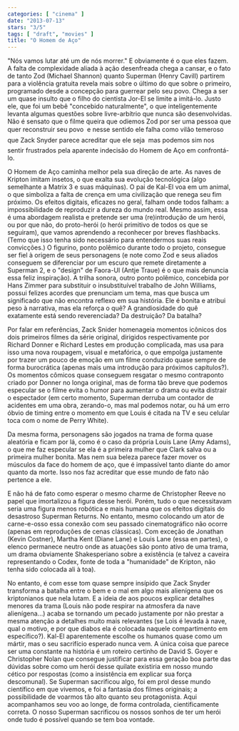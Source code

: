 ```yaml
---
categories: [ "cinema" ]
date: "2013-07-13"
stars: "3/5"
tags: [ "draft", "movies" ]
title: "O Homem de Aço"
---
```

"Nós vamos lutar até um de nós morrer." E obviamente é o que eles
fazem. A falta de complexidade aliada à ação desenfreada chega a
cansar, e o fato de tanto Zod (Michael Shannon) quanto Superman (Henry
Cavill) partirem para a violência gratuita revela mais sobre o último
do que sobre o primeiro, programado desde a concepção para guerrear
pelo seu povo. Chega a ser um quase insulto que o filho do cientista
Jor-El se limite a imitá-lo. Justo ele, que foi um bebê "concebido
naturalmente", o que inteligentemente levanta algumas questões sobre
livre-arbítrio que nunca são desenvolvidas. Não é sensato que o
filme queira que odiemos Zod por ser uma pessoa que quer reconstruir seu
povo  e nesse sentido ele falha como vilão temeroso que Zack Snyder
parece acreditar que ele seja  mas podemos sim nos sentir frustrados
pela aparente indecisão do Homem de Aço em confrontá-lo.

O Homem de Aço caminha melhor pela sua direção de arte. As naves
de Kripton imitam insetos, o que exalta sua evolução tecnológica
(algo semelhante a Matrix 3 e suas máquinas). O pai de Kal-El voa
em um animal, o que simboliza a falta de crença em uma civilização
que renega seu fim próximo. Os efeitos digitais, eficazes no geral,
falham onde todos falham: a impossibilidade de reproduzir a dureza do
mundo real. Mesmo assim, essa é uma abordagem realista e pretende ser
uma (re)introdução de um herói, ou por que não, do proto-herói (o
herói primitivo de todos os que se seguiram), que vamos aprendendo a
reconhecer por breves flashbacks. (Temo que isso tenha sido necessário
para entendermos suas reais convicções.) O figurino, ponto polêmico
durante todo o projeto, consegue ser fiel à origem de seus personagens
(e note como Zod e seus aliados conseguem se diferenciar por um escuro
que remete diretamente a Superman 2, e o "design" de Faora-Ul (Antje
Traue) é o que mais denuncia essa feliz inspiração). A trilha sonora,
outro ponto polêmico, concebida por Hans Zimmer para substituir o
insubstituível trabalho de John Williams, possui felizes acordes que
prenunciam um tema, mas que busca um significado que não encontra
reflexo em sua história. Ele é bonita e atribui peso à narrativa,
mas ela reforça o quê? A grandiosidade do quê exatamente está sendo
reverenciada? Da destruição? Da batalha?

Por falar em referências, Zack Snider homenageia momentos icônicos dos
dois primeiros filmes da série original, dirigidos respectivamente por
Richard Donner e Richard Lestes em produção complicada, mas usa para
isso uma nova roupagem, visual e metafórica, o que empolga justamente por
trazer um pouco de emoção em um filme conduzido quase sempre de forma
burocrática (apenas mais uma introdução para próximos capítulos?). Os
momentos cômicos quase conseguem resgatar o mesmo contraponto criado por
Donner no longa original, mas de forma tão breve que podemos especular se
o filme evita o humor para aumentar o drama ou evita distrair o espectador
(em certo momento, Superman derruba um contador de acidentes em uma obra,
zerando-o, mas mal podemos notar, ou há um erro óbvio de timing entre
o momento em que Louis é citada na TV e seu celular toca com o nome de
Perry White).

Da mesma forma, personagens são jogados na trama de forma quase
aleatória e ficam por lá, como é o caso da própria Louis Lane (Amy
Adams), o que me faz especular se ela é a primeira mulher que Clark
salva ou a primeira mulher bonita. Mas nem sua beleza parece fazer mover
os músculos da face do homem de aço, que é impassível tanto diante
do amor quanto da morte. Isso nos faz acreditar que esse mundo de fato
não pertence a ele.

E não há de fato como esperar o mesmo charme de Christopher Reeve
no papel que imortalizou a figura desse herói. Porém, tudo o que
necessitavam seria uma figura menos robótica e mais humana que os efeitos
digitais do desastroso Superman Returns. No entanto, mesmo colocando um
ator de carne-e-osso essa conexão com seu passado cinematográfico não
ocorre (apenas em reproduções de cenas clássicas). Com exceção de
Jonathan (Kevin Costner), Martha Kent (Diane Lane) e Louis Lane (essa en
partes), o elenco permanece neutro onde as atuações são ponto ativo
de uma trama, um drama obviamente Shakesperiano sobre a existência
(e talvez a caveira representando o Codex, fonte de toda a "humanidade"
de Kripton, não tenha sido colocada ali à toa).

No entanto, é com esse tom quase sempre insípido que Zack Snyder
transforma a batalha entre o bem e o mal em algo mais alienígena
que os kriptonianos que nela lutam. E a ideia de aos poucos explicar
detalhes menores da trama (Louis não pode respirar na atmosfera da
nave alienígena...) acaba se tornando um pecado justamente por não
prestar a mesma atenção a detalhes muito mais relevantes (se Lois é
levada à nave, qual o motivo, e por que diabos ela é colocada naquele
compartimento em específico?). Kal-El aparentemente escolhe os humanos
quase como um mártir, mas o seu sacrifício esperado nunca vem. A única
coisa que parece ser uma constante na história é um roteiro certinho
de David S. Goyer e Christopher Nolan que consegue justificar para essa
geração boa parte das dúvidas sobre como um herói desse quilate
existiria em nosso mundo cético por respostas (como a insistência
em explicar sua força descomunal). Se Superman sacrificou algo,
foi em prol desse mundo científico em que vivemos, e foi a fantasia
dos filmes originais; a possibilidade de voarmos tão alto quanto seu
protagonista. Aqui acompanhamos seu voo ao longe, de forma controlada,
cientificamente correta. O nosso Superman sacrificou os nossos sonhos
de ter um herói onde tudo é possível quando se tem boa vontade.

